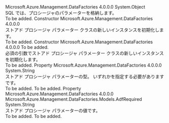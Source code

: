 <Type Name="StoredProcedureParameter" FullName="Microsoft.Azure.Management.DataFactories.Models.StoredProcedureParameter">
  <TypeSignature Language="C#" Value="public class StoredProcedureParameter" />
  <TypeSignature Language="ILAsm" Value=".class public auto ansi beforefieldinit StoredProcedureParameter extends System.Object" />
  <TypeSignature Language="DocId" Value="T:Microsoft.Azure.Management.DataFactories.Models.StoredProcedureParameter" />
  <TypeSignature Language="VB.NET" Value="Public Class StoredProcedureParameter" />
  <TypeSignature Language="F#" Value="type StoredProcedureParameter = class" />
  <AssemblyInfo>
    <AssemblyName>Microsoft.Azure.Management.DataFactories</AssemblyName>
    <AssemblyVersion>4.0.0.0</AssemblyVersion>
  </AssemblyInfo>
  <Base>
    <BaseTypeName>System.Object</BaseTypeName>
  </Base>
  <Interfaces />
  <Docs>
    <summary>
            SQL では、プロシージャのパラメーターを格納します。
            </summary>
    <remarks>To be added.</remarks>
  </Docs>
  <Members>
    <Member MemberName=".ctor">
      <MemberSignature Language="C#" Value="public StoredProcedureParameter ();" />
      <MemberSignature Language="ILAsm" Value=".method public hidebysig specialname rtspecialname instance void .ctor() cil managed" />
      <MemberSignature Language="DocId" Value="M:Microsoft.Azure.Management.DataFactories.Models.StoredProcedureParameter.#ctor" />
      <MemberSignature Language="VB.NET" Value="Public Sub New ()" />
      <MemberType>Constructor</MemberType>
      <AssemblyInfo>
        <AssemblyName>Microsoft.Azure.Management.DataFactories</AssemblyName>
        <AssemblyVersion>4.0.0.0</AssemblyVersion>
      </AssemblyInfo>
      <Parameters />
      <Docs>
        <summary>
            ストアド プロシージャ パラメーター クラスの新しいインスタンスを初期化します。
            </summary>
        <remarks>To be added.</remarks>
      </Docs>
    </Member>
    <Member MemberName=".ctor">
      <MemberSignature Language="C#" Value="public StoredProcedureParameter (string value);" />
      <MemberSignature Language="ILAsm" Value=".method public hidebysig specialname rtspecialname instance void .ctor(string value) cil managed" />
      <MemberSignature Language="DocId" Value="M:Microsoft.Azure.Management.DataFactories.Models.StoredProcedureParameter.#ctor(System.String)" />
      <MemberSignature Language="VB.NET" Value="Public Sub New (value As String)" />
      <MemberSignature Language="F#" Value="new Microsoft.Azure.Management.DataFactories.Models.StoredProcedureParameter : string -&gt; Microsoft.Azure.Management.DataFactories.Models.StoredProcedureParameter" Usage="new Microsoft.Azure.Management.DataFactories.Models.StoredProcedureParameter value" />
      <MemberType>Constructor</MemberType>
      <AssemblyInfo>
        <AssemblyName>Microsoft.Azure.Management.DataFactories</AssemblyName>
        <AssemblyVersion>4.0.0.0</AssemblyVersion>
      </AssemblyInfo>
      <Parameters>
        <Parameter Name="value" Type="System.String" />
      </Parameters>
      <Docs>
        <param name="value">To be added.</param>
        <summary>
            必須の引数でストアド プロシージャ パラメーター クラスの新しいインスタンスを初期化します。
            </summary>
        <remarks>To be added.</remarks>
      </Docs>
    </Member>
    <Member MemberName="Type">
      <MemberSignature Language="C#" Value="public string Type { get; set; }" />
      <MemberSignature Language="ILAsm" Value=".property instance string Type" />
      <MemberSignature Language="DocId" Value="P:Microsoft.Azure.Management.DataFactories.Models.StoredProcedureParameter.Type" />
      <MemberSignature Language="VB.NET" Value="Public Property Type As String" />
      <MemberSignature Language="F#" Value="member this.Type : string with get, set" Usage="Microsoft.Azure.Management.DataFactories.Models.StoredProcedureParameter.Type" />
      <MemberType>Property</MemberType>
      <AssemblyInfo>
        <AssemblyName>Microsoft.Azure.Management.DataFactories</AssemblyName>
        <AssemblyVersion>4.0.0.0</AssemblyVersion>
      </AssemblyInfo>
      <ReturnValue>
        <ReturnType>System.String</ReturnType>
      </ReturnValue>
      <Docs>
        <summary>
            ストアド プロシージャ パラメーターの型。 いずれかを指定する必要があります<see cref="T:Microsoft.Azure.Management.DataFactories.Models.StoredProcedureParameterType" />です。
            </summary>
        <value>To be added.</value>
        <remarks>To be added.</remarks>
      </Docs>
    </Member>
    <Member MemberName="Value">
      <MemberSignature Language="C#" Value="public string Value { get; set; }" />
      <MemberSignature Language="ILAsm" Value=".property instance string Value" />
      <MemberSignature Language="DocId" Value="P:Microsoft.Azure.Management.DataFactories.Models.StoredProcedureParameter.Value" />
      <MemberSignature Language="VB.NET" Value="Public Property Value As String" />
      <MemberSignature Language="F#" Value="member this.Value : string with get, set" Usage="Microsoft.Azure.Management.DataFactories.Models.StoredProcedureParameter.Value" />
      <MemberType>Property</MemberType>
      <AssemblyInfo>
        <AssemblyName>Microsoft.Azure.Management.DataFactories</AssemblyName>
        <AssemblyVersion>4.0.0.0</AssemblyVersion>
      </AssemblyInfo>
      <Attributes>
        <Attribute>
          <AttributeName>Microsoft.Azure.Management.DataFactories.Models.AdfRequired</AttributeName>
        </Attribute>
      </Attributes>
      <ReturnValue>
        <ReturnType>System.String</ReturnType>
      </ReturnValue>
      <Docs>
        <summary>
            ストアド プロシージャ パラメーターの値です。
            </summary>
        <value>To be added.</value>
        <remarks>To be added.</remarks>
      </Docs>
    </Member>
  </Members>
</Type>
